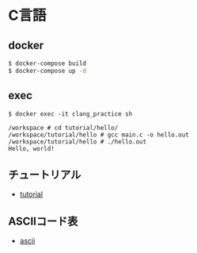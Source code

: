 # C言語

## docker
```bash
$ docker-compose build
$ docker-compose up -d
```

## exec
```
$ docker exec -it clang_practice sh

/workspace # cd tutorial/hello/
/workspace/tutorial/hello # gcc main.c -o hello.out
/workspace/tutorial/hello # ./hello.out
Hello, world!
```

## チュートリアル
- [tutorial](./workspace/tutorial)

## ASCIIコード表
- [ascii](./workspace/ascii)
